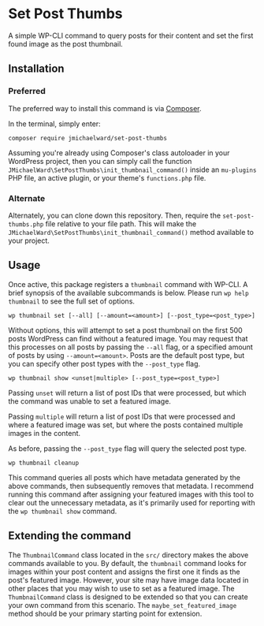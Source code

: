 # Set Post Thumbs

A simple WP-CLI command to query posts for their content and set the first found image as the post thumbnail.

## Installation

### Preferred

The preferred way to install this command is via [Composer](https://getcomposer.org).

In the terminal, simply enter:

```
composer require jmichaelward/set-post-thumbs
```

Assuming you're already using Composer's class autoloader in your WordPress project, then you can simply call the
function `JMichaelWard\SetPostThumbs\init_thumbnail_command()` inside an
`mu-plugins` PHP file, an active plugin, or your theme's `functions.php` file.

### Alternate

Alternately, you can clone down this repository. Then, require the `set-post-thumbs.php` file relative to your file
path. This will make the `JMichaelWard\SetPostThumbs\init_thumbnail_command()` method available to your project.

## Usage

Once active, this package registers a `thumbnail` command with WP-CLI. A brief synopsis of the available subcommands is
below. Please run `wp help thumbnail` to see the full set of options.

```
wp thumbnail set [--all] [--amount=<amount>] [--post_type=<post_type>]
```

Without options, this will attempt to set a post thumbnail on the first 500 posts WordPress can find without a featured
image. You may request that this processes on all posts by passing the `--all` flag, or a specified amount of posts by
using `--amount=<amount>`. Posts are the default post type, but you can specify other post types with the
`--post_type` flag.

```
wp thumbnail show <unset|multiple> [--post_type=<post_type>]
``` 

Passing `unset` will return a list of post IDs that were processed, but which the command was unable to set a featured
image.

Passing `multiple` will return a list of post IDs that were processed and where a featured image was set, but where the
posts contained multiple images in the content.

As before, passing the `--post_type` flag will query the selected post type.

```
wp thumbnail cleanup
```

This command queries all posts which have metadata generated by the above commands, then subsequently removes that
metadata. I recommend running this command after assigning your featured images with this tool to clear out the
unnecessary metadata, as it's primarily used for reporting with the `wp thumbnail show` command.

## Extending the command

The `ThumbnailCommand` class located in the `src/` directory makes the above commands available to you. By default,
the `thumbnail` command looks for images within your post content and assigns the first one it finds as the post's
featured image. However, your site may have image data located in other places that you may wish to use to set as a
featured image. The `ThumbnailCommand` class is designed to be extended so that you can create your own command from
this scenario. The `maybe_set_featured_image` method should be your primary starting point for extension.
